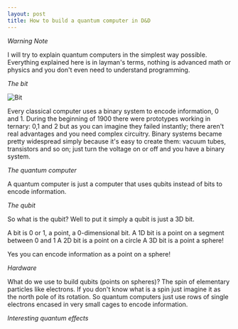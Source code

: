 ```yaml
---
layout: post
title: How to build a quantum computer in D&D
---
```


*Warning Note*

I will try to explain quantum computers in the simplest way possible.
Everything explained here is in layman's terms, nothing is advanced math or physics and you don't even need to understand programming.

*The bit*

![Bit]({{site.baseurl}}/images/bit.png)

Every classical computer uses a binary system to encode information, 0 and 1.
During the beginning of 1900 there were prototypes working in ternary: 0,1 and 2 but as you can imagine they failed instantly;
there aren't real advantages and you need complex circuitry.
Binary systems became pretty widespread simply because it's easy to create them: vacuum tubes, transistors and so on; just turn the voltage on or off and you have a binary system.

*The quantum computer*

A quantum computer is just a computer that uses qubits instead of bits to encode information.

*The qubit*

So what is the qubit?
Well to put it simply a qubit is just a 3D bit.

A bit is 0 or 1, a point, a 0-dimensional bit.
A 1D bit is a point on a segment between 0 and 1
A 2D bit is a point on a circle
A 3D bit is a point a sphere!

Yes you can encode information as a point on a sphere!

*Hardware*

What do we use to build qubits (points on spheres)? 
The spin of elementary particles like electrons.
If you don't know what is a spin just imagine it as the north pole of its rotation. 
So quantum computers just use rows of single electrons encased in very small cages to encode information.

*Interesting quantum effects*



